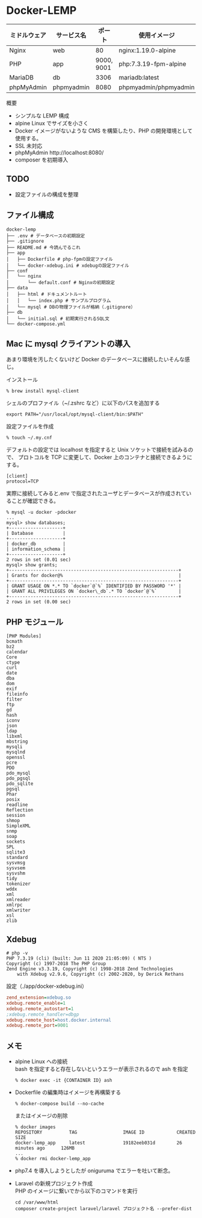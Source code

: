 # Docker-LEMP

| ミドルウェア | サービス名 | ポート     | 使用イメージ          |
| ------------ | ---------- | ---------- | --------------------- |
| Nginx        | web        | 80         | nginx:1.19.0-alpine   |
| PHP          | app        | 9000, 9001 | php:7.3.19-fpm-alpine |
| MariaDB      | db         | 3306       | mariadb:latest        |
| phpMyAdmin   | phpmyadmin | 8080       | phpmyadmin/phpmyadmin |

概要

- シンプルな LEMP 構成
- alpine Linux でサイズを小さく
- Docker イメージがないような CMS を構築したり、PHP の開発環境として使用する。
- SSL 未対応
- phpMyAdmin http://localhost:8080/
- composer を初期導入

## TODO

- 設定ファイルの構成を整理

## ファイル構成

```
docker-lemp
├── .env # データベースの初期設定
├── .gitignore
├── README.md # 今読んでるこれ
├── app
│   ├── Dockerfile # php-fpmの設定ファイル
│   └── docker-xdebug.ini # xdebugの設定ファイル
├── conf
│   └── nginx
│       └── default.conf # Nginxの初期設定
├── data
│   ├── html # ドキュメントルート
│   │   └── index.php # サンプルプログラム
│   └── mysql # DBの物理ファイルが格納（.gitignore）
├── db
│   └── initial.sql # 初期実行されるSQL文
└── docker-compose.yml
```

## Mac に mysql クライアントの導入

あまり環境を汚したくないけど Docker のデータベースに接続したいそんな感じ。

インストール

```shell
% brew install mysql-client
```

シェルのプロファイル（~/.zshrc など）に以下のパスを追加する

```
export PATH="/usr/local/opt/mysql-client/bin:$PATH"
```

設定ファイルを作成

```shell
% touch ~/.my.cnf
```

デフォルトの設定では localhost を指定すると Unix ソケットで接続を試みるので、
プロトコルを TCP に変更して、Docker 上のコンテナと接続できるようにする。

```
[client]
protocol=TCP
```

実際に接続してみると.env で指定されたユーザとデータベースが作成されていることが確認できる。

```shell
% mysql -u docker -pdocker
...
mysql> show databases;
+--------------------+
| Database           |
+--------------------+
| docker_db          |
| information_schema |
+--------------------+
2 rows in set (0.01 sec)
mysql> show grants;
+---------------------------------------------------------------+
| Grants for docker@%                                           |
+---------------------------------------------------------------+
| GRANT USAGE ON *.* TO `docker`@`%` IDENTIFIED BY PASSWORD '*' |
| GRANT ALL PRIVILEGES ON `docker\_db`.* TO `docker`@`%`        |
+---------------------------------------------------------------+
2 rows in set (0.00 sec)
```

## PHP モジュール

```shell
[PHP Modules]
bcmath
bz2
calendar
Core
ctype
curl
date
dba
dom
exif
fileinfo
filter
ftp
gd
hash
iconv
json
ldap
libxml
mbstring
mysqli
mysqlnd
openssl
pcre
PDO
pdo_mysql
pdo_pgsql
pdo_sqlite
pgsql
Phar
posix
readline
Reflection
session
shmop
SimpleXML
snmp
soap
sockets
SPL
sqlite3
standard
sysvmsg
sysvsem
sysvshm
tidy
tokenizer
wddx
xml
xmlreader
xmlrpc
xmlwriter
xsl
zlib
```

## Xdebug

```shell
# php -v
PHP 7.3.19 (cli) (built: Jun 11 2020 21:05:09) ( NTS )
Copyright (c) 1997-2018 The PHP Group
Zend Engine v3.3.19, Copyright (c) 1998-2018 Zend Technologies
    with Xdebug v2.9.6, Copyright (c) 2002-2020, by Derick Rethans
```

設定（./app/docker-xdebug.ini）

```ini
zend_extension=xdebug.so
xdebug.remote_enable=1
xdebug.remote_autostart=1
;xdebug.remote_handler=dbgp
xdebug.remote_host=host.docker.internal
xdebug.remote_port=9001
```

## メモ

- alpine Linux への接続  
  bash を指定すると存在しないというエラーが表示されるので ash を指定

  ```shell
  % docker exec -it {CONTAINER ID} ash
  ```

- Dockerfile の編集時はイメージを再構築する

  ```shell
  % docker-compose build --no-cache
  ```

  またはイメージの削除

  ```shell
  % docker images
  REPOSITORY          TAG                 IMAGE ID            CREATED             SIZE
  docker-lemp_app     latest              19182eeb031d        26 minutes ago      126MB
  ...
  % docker rmi docker-lemp_app
  ```

- php7.4 を導入しようとしたが oniguruma でエラーを吐いて断念。

- Laravel の新規プロジェクト作成  
  PHP のイメージに繋いでから以下のコマンドを実行

  ```shell
  cd /var/www/html
  composer create-project laravel/laravel プロジェクト名 --prefer-dist
  ```
